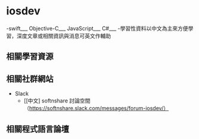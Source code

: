 # iosdev

 -swift___  Objective-C___  JavaScript___  C#___
 -學習性資料以中文為主來方便學習，深度文章或相關資訊與消息可英文作輔助

## 相關學習資源


## 相關社群網站

- Slack
  - [[中文] softnshare 討論空間 （https://softnshare.slack.com/messages/forum-iosdev/）


## 相關程式語言論壇
  


